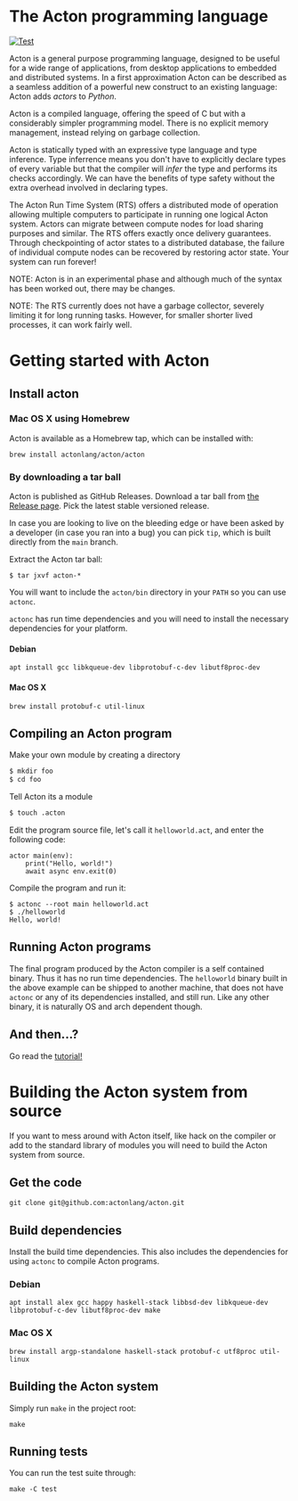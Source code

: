 # The Acton programming language
[![Test](https://github.com/actonlang/acton/actions/workflows/test.yml/badge.svg)](https://github.com/actonlang/acton/actions/workflows/test.yml)

Acton is a general purpose programming language, designed to be useful for a
wide range of applications, from desktop applications to embedded and
distributed systems. In a first approximation Acton can be described as a
seamless addition of a powerful new construct to an existing language: Acton
adds *actors* to *Python*.

Acton is a compiled language, offering the speed of C but with a considerably
simpler programming model. There is no explicit memory management, instead
relying on garbage collection.

Acton is statically typed with an expressive type language and type inference.
Type inferrence means you don't have to explicitly declare types of every
variable but that the compiler will *infer* the type and performs its checks
accordingly. We can have the benefits of type safety without the extra overhead
involved in declaring types.

The Acton Run Time System (RTS) offers a distributed mode of operation allowing
multiple computers to participate in running one logical Acton system. Actors
can migrate between compute nodes for load sharing purposes and similar. The RTS
offers exactly once delivery guarantees. Through checkpointing of actor states
to a distributed database, the failure of individual compute nodes can be
recovered by restoring actor state. Your system can run forever!

NOTE: Acton is in an experimental phase and although much of the syntax has been
worked out, there may be changes.

NOTE: The RTS currently does not have a garbage collector, severely limiting it
for long running tasks. However, for smaller shorter lived processes, it can
work fairly well.


# Getting started with Acton

## Install acton

### Mac OS X using Homebrew
Acton is available as a Homebrew tap, which can be installed with:
```
brew install actonlang/acton/acton
```

### By downloading a tar ball

Acton is published as GitHub Releases. Download a tar ball from [the Release
page](https://github.com/actonlang/acton/releases). Pick the latest stable
versioned release.

In case you are looking to live on the bleeding edge or have been asked by a
developer (in case you ran into a bug) you can pick `tip`, which is built
directly from the `main` branch.

Extract the Acton tar ball:
```
$ tar jxvf acton-*
```

You will want to include the `acton/bin` directory in your `PATH` so you can use
`actonc`.

`actonc` has run time dependencies and you will need to install the necessary
dependencies for your platform.

#### Debian
```
apt install gcc libkqueue-dev libprotobuf-c-dev libutf8proc-dev
```

#### Mac OS X
```
brew install protobuf-c util-linux
```

## Compiling an Acton program

Make your own module by creating a directory

```sh
$ mkdir foo
$ cd foo
```

Tell Acton its a module
```sh
$ touch .acton
```

Edit the program source file, let's call it `helloworld.act`, and enter the
following code:

``` Acton
actor main(env):
    print("Hello, world!")
    await async env.exit(0)
```

Compile the program and run it:

```
$ actonc --root main helloworld.act
$ ./helloworld
Hello, world!
```

## Running Acton programs
The final program produced by the Acton compiler is a self contained binary.
Thus it has no run time dependencies. The `helloworld` binary built in the
above example can be shipped to another machine, that does not have `actonc` or
any of its dependencies installed, and still run. Like any other binary, it is
naturally OS and arch dependent though.

## And then...?
Go read the [tutorial!](docs/tutorial/index.html)

# Building the Acton system from source
If you want to mess around with Acton itself, like hack on the compiler or add
to the standard library of modules you will need to build the Acton system from
source.

## Get the code
```
git clone git@github.com:actonlang/acton.git
```

## Build dependencies
Install the build time dependencies. This also includes the dependencies for
using `actonc` to compile Acton programs.

### Debian
```
apt install alex gcc happy haskell-stack libbsd-dev libkqueue-dev libprotobuf-c-dev libutf8proc-dev make
```

### Mac OS X
```
brew install argp-standalone haskell-stack protobuf-c utf8proc util-linux
```

## Building the Acton system
Simply run `make` in the project root:
```
make
```

## Running tests
You can run the test suite through:
```
make -C test
```
